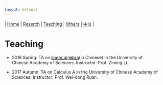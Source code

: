 ```yaml
---
layout: default
---
```



| [Home](index.md)  | [Reserch](research-en.md)    | [Teaching](teaching-en.md) | [Others](others-en.md)          | [中文](teaching-ch.md) |

# Teaching

- 2018 Spring: TA on [linear algebra](http://www.mmrc.iss.ac.cn/~zmli/LinearAlgebra2017.html)(in Chinese) in the University of Chinese Academy of Sciences. Instructor: Prof. Ziming Li. 

- 2017 Autumn: TA on Calculus A in the University of Chinese Academy of Sciences. Instructor: Prof. Wei-dong Ruan. 

<meta name="googlebot" content="noindex" />
